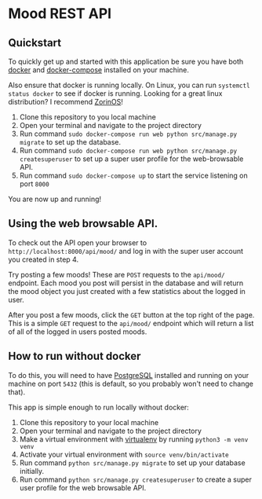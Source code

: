 # Mood REST API

## Quickstart

To quickly get up and started with this application be sure you have both
[docker](https://docs.docker.com/get-docker/) and [docker-compose](https://docs.docker.com/compose/install/) installed on your machine.

Also ensure that docker is running locally. On Linux, you can run `systemctl status docker` to see if docker is running. Looking for a great linux distribution? I recommend [ZorinOS](https://zorinos.com/)!

1. Clone this repository to you local machine
2. Open your terminal and navigate to the project directory
3. Run command `sudo docker-compose run web python src/manage.py migrate` to set up the database.
4. Run command `sudo docker-compose run web python src/manage.py createsuperuser` to set up
   a super user profile for the web-browsable API.
5. Run command `sudo docker-compose up` to start the service listening on port `8000`

You are now up and running!

## Using the web browsable API.

To check out the API open your browser to `http://localhost:8000/api/mood/` and log in with the super user account you created in step 4.

Try posting a few moods! These are `POST` requests to the `api/mood/` endpoint. Each mood you post will persist in the database and will return the mood object you just created with a few statistics about the logged in user.

After you post a few moods, click the `GET` button at the top right of the page. This is a simple `GET` request to the `api/mood/` endpoint which will return a list of all of the logged in users posted moods.

## How to run without docker

To do this, you will need to have [PostgreSQL](https://www.postgresql.org/download/) installed and running on your machine on port `5432` (this is default, so you probably won't need to change that).

This app is simple enough to run locally without docker:

1. Clone this repository to your local machine
2. Open your terminal and navigate to the project directory
3. Make a virtual environment with [virtualenv](https://aaronlelevier.github.io/virtualenv-cheatsheet/) by running `python3 -m venv venv`
4. Activate your virtual environment with `source venv/bin/activate`
5. Run command `python src/manage.py migrate` to set up your database initially.
6. Run command `python src/manage.py createsuperuser` to create a super user profile for the web browsable API.
